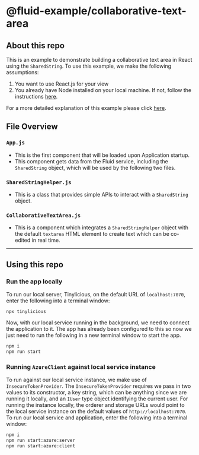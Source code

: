 # @fluid-example/collaborative-text-area

## About this repo

This is an example to demonstrate building a collaborative text area in React using the `SharedString`. To use this example, we make the following assumptions:

1. You want to use React.js for your view
1. You already have Node installed on your local machine. If not, follow the instructions [here](https://nodejs.org/en/download/).

For a more detailed explanation of this example please click [here](https://fluidframework.com/docs/recipes/collaborative-text-area/).

## File Overview

### `App.js`

-   This is the first component that will be loaded upon Application startup.
-   This component gets data from the Fluid service, including the `SharedString` object, which will be used by the following two files.

### `SharedStringHelper.js`

-   This is a class that provides simple APIs to interact with a `SharedString` object.

### `CollaborativeTextArea.js`

-   This is a component which integrates a `SharedStringHelper` object with the default `textarea` HTML element to create text which can be co-edited in real time.

---

## Using this repo

### Run the app locally

To run our local server, Tinylicious, on the default URL of `localhost:7070`, enter the following into a terminal window:

```
npx tinylicious
```

Now, with our local service running in the background, we need to connect the application to it. The app has already been configured to this so now we just need to run the following in a new terminal window to start the app.

```bash
npm i
npm run start
```

### Running `AzureClient` against local service instance

To run against our local service instance, we make use of `InsecureTokenProvider`.
The `InsecureTokenProvider` requires we pass in two values to its constructor, a key string, which can be anything since we are running it locally, and an `IUser` type object identifying the current user.
For running the instance locally, the orderer and storage URLs would point to the local service instance on the default values of `http://localhost:7070`.
To run our local service and application, enter the following into a terminal window:

```bash
npm i
npm run start:azure:server
npm run start:azure:client
```
